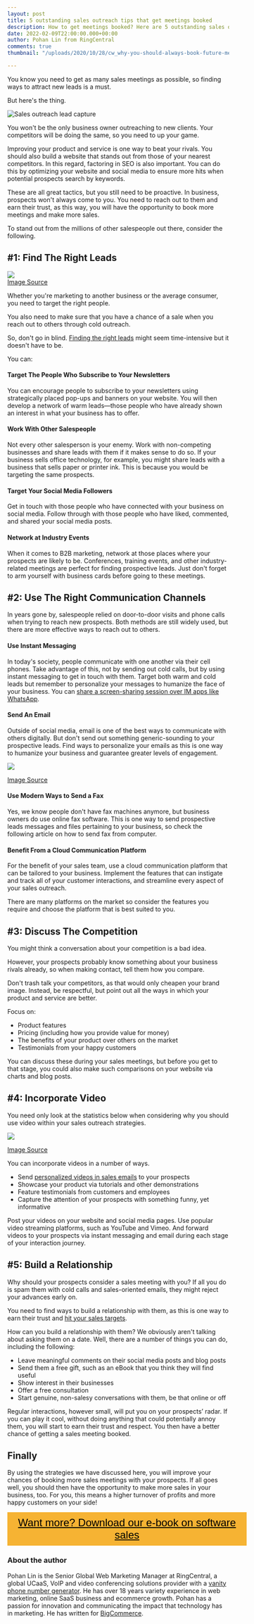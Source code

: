 ```yaml
---
layout: post
title: 5 outstanding sales outreach tips that get meetings booked
description: How to get meetings booked? Here are 5 outstanding sales outreach tips.
date: 2022-02-09T22:00:00.000+00:00
author: Pohan Lin from RingCentral
comments: true
thumbnail: "/uploads/2020/10/28/cw_why-you-should-always-book-future-meetings-on-a-call-not-after.jpg"

---
```

You know you need to get as many sales meetings as possible, so finding ways to attract new leads is a must.

But here's the thing.

![Sales outreach lead capture](/uploads/2020/10/28/cw_why-you-should-always-book-future-meetings-on-a-call-not-after.jpg)

You won't be the only business owner outreaching to new clients. Your competitors will be doing the same, so you need to up your game.

Improving your product and service is one way to beat your rivals. You should also build a website that stands out from those of your nearest competitors. In this regard, factoring in SEO is also important. You can do this by optimizing your website and social media to ensure more hits when potential prospects search by keywords.

These are all great tactics, but you still need to be proactive. In business, prospects won't always come to you. You need to reach out to them and earn their trust, as this way, you will have the opportunity to book more meetings and make more sales.

To stand out from the millions of other salespeople out there, consider the following.

## #1: Find The Right Leads

![](/uploads/2022/02/09/1.png)  
[Image Source](https://unsplash.com/photos/n95VMLxqM2I)

Whether you're marketing to another business or the average consumer, you need to target the right people.

You also need to make sure that you have a chance of a sale when you reach out to others through cold outreach.

So, don't go in blind. [Finding the right leads](https://crankwheel.com/7-lead-generation-tactics-to-help-you-crush-your-sales-goals/) might seem time-intensive but it doesn't have to be.

You can:

#### Target The People Who Subscribe to Your Newsletters

You can encourage people to subscribe to your newsletters using strategically placed pop-ups and banners on your website. You will then develop a network of warm leads—those people who have already shown an interest in what your business has to offer.

#### Work With Other Salespeople

Not every other salesperson is your enemy. Work with non-competing businesses and share leads with them if it makes sense to do so. If your business sells office technology, for example, you might share leads with a business that sells paper or printer ink. This is because you would be targeting the same prospects.

#### Target Your Social Media Followers

Get in touch with those people who have connected with your business on social media. Follow through with those people who have liked, commented, and shared your social media posts.

#### Network at Industry Events

When it comes to B2B marketing, network at those places where your prospects are likely to be. Conferences, training events, and other industry-related meetings are perfect for finding prospective leads. Just don't forget to arm yourself with business cards before going to these meetings.

## #2: Use The Right Communication Channels

In years gone by, salespeople relied on door-to-door visits and phone calls when trying to reach new prospects. Both methods are still widely used, but there are more effective ways to reach out to others.

#### Use Instant Messaging

In today's society, people communicate with one another via their cell phones. Take advantage of this, not by sending out cold calls, but by using instant messaging to get in touch with them. Target both warm and cold leads but remember to personalize your messages to humanize the face of your business. You can [share a screen-sharing session over IM apps like WhatsApp](https://crankwheel.com/how-to-screen-share-with-whatsapp/).

#### Send An Email

Outside of social media, email is one of the best ways to communicate with others digitally. But don't send out something generic-sounding to your prospective leads. Find ways to personalize your emails as this is one way to humanize your business and guarantee greater levels of engagement.

[![](/uploads/2022/02/09/2.png)](https://instapage.com/blog/one-to-one-email)

[Image Source](https://instapage.com/blog/one-to-one-email)

#### Use Modern Ways to Send a Fax

Yes, we know people don't have fax machines anymore, but business owners do use online fax software. This is one way to send prospective leads messages and files pertaining to your business, so check the following article on how to send fax from computer.

#### Benefit From a Cloud Communication Platform

For the benefit of your sales team, use a cloud communication platform that can be tailored to your business. Implement the features that can instigate and track all of your customer interactions, and streamline every aspect of your sales outreach.

There are many platforms on the market so consider the features you require and choose the platform that is best suited to you.

## #3: Discuss The Competition

You might think a conversation about your competition is a bad idea.

However, your prospects probably know something about your business rivals already, so when making contact, tell them how you compare.

Don't trash talk your competitors, as that would only cheapen your brand image. Instead, be respectful, but point out all the ways in which your product and service are better.

Focus on:

* Product features
* Pricing (including how you provide value for money)
* The benefits of your product over others on the market
* Testimonials from your happy customers

You can discuss these during your sales meetings, but before you get to that stage, you could also make such comparisons on your website via charts and blog posts.

## #4: Incorporate Video

You need only look at the statistics below when considering why you should use video within your sales outreach strategies.

[![](/uploads/2022/02/09/3.png)](https://filmora.wondershare.com/business/video-marketing-statistics.html)

[Image Source](https://filmora.wondershare.com/business/video-marketing-statistics.html)

You can incorporate videos in a number of ways.

* Send [personalized videos in sales emails](https://crankwheel.com/the-importance-of-using-video-in-sales-emails/) to your prospects
* Showcase your product via tutorials and other demonstrations
* Feature testimonials from customers and employees
* Capture the attention of your prospects with something funny, yet informative

Post your videos on your website and social media pages. Use popular video streaming platforms, such as YouTube and Vimeo. And forward videos to your prospects via instant messaging and email during each stage of your interaction journey.

## #5: Build a Relationship

Why should your prospects consider a sales meeting with you? If all you do is spam them with cold calls and sales-oriented emails, they might reject your advances early on.

You need to find ways to build a relationship with them, as this is one way to earn their trust and [hit your sales targets](https://crankwheel.com/how-to-set-hit-sales-targets-in-this-new-normal/).

How can you build a relationship with them? We obviously aren't talking about asking them on a date. Well, there are a number of things you can do, including the following:

* Leave meaningful comments on their social media posts and blog posts
* Send them a free gift, such as an eBook that you think they will find useful
* Show interest in their businesses
* Offer a free consultation
* Start genuine, non-salesy conversations with them, be that online or off

Regular interactions, however small, will put you on your prospects’ radar. If you can play it cool, without doing anything that could potentially annoy them, you will start to earn their trust and respect. You then have a better chance of getting a sales meeting booked.

## Finally

By using the strategies we have discussed here, you will improve your chances of booking more sales meetings with your prospects. If all goes well, you should then have the opportunity to make more sales in your business, too. For you, this means a higher turnover of profits and more happy customers on your side!

<style> .btn-signup { padding-top: 11px !important; border-radius: 0px !important; background-color: #f6b333; text-align: center; padding: 10px 20px !important; border: 0px !important; width: 100%; margin-bottom: 20px; } .btn-signup a { color: black !important; font-family: 'Titillium Web', sans-serif; font-size: 24px !important; font-weight: normal !important; } </style>

<div class="btn-signup"><a style="cursor: pointer;" href="/sign-up-to-download">Want more? Download our e-book on software sales</a></div>

### About the author

Pohan Lin is the Senior Global Web Marketing Manager at RingCentral, a global UCaaS, VoIP and video conferencing solutions provider with a [vanity phone number generator](https://www.ringcentral.com/lp/vanitynumber.html). He has over 18 years variety experience in web marketing, online SaaS business and ecommerce growth. Pohan has a passion for innovation and communicating the impact that technology has in marketing. He has written for [BigCommerce](https://www.bigcommerce.com/blog/ecommerce-customer-journey/).
